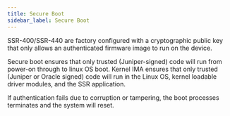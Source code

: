 ```yaml
---
title: Secure Boot
sidebar_label: Secure Boot
---
```


SSR-400/SSR-440 are factory configured with a cryptographic public key that only allows an authenticated firmware image to run on the device. 

Secure boot ensures that only trusted (Juniper-signed) code will run from power-on through to linux OS boot. Kernel IMA ensures that only trusted (Juniper or Oracle signed) code will run in the Linux OS, kernel loadable driver modules, and the SSR application.

If authentication fails due to corruption or tampering, the boot processes terminates and the system will reset.

